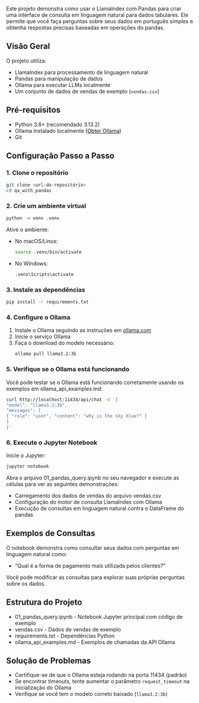 Este projeto demonstra como usar o LlamaIndex com Pandas para criar uma interface de consulta em linguagem natural para dados tabulares. Ele permite que você faça perguntas sobre seus dados em português simples e obtenha respostas precisas baseadas em operações do pandas.

## Visão Geral

O projeto utiliza:

- LlamaIndex para processamento de linguagem natural
- Pandas para manipulação de dados
- Ollama para executar LLMs localmente
- Um conjunto de dados de vendas de exemplo (`vendas.csv`)

## Pré-requisitos

- Python 3.8+ (recomendado 3.13.2)
- Ollama instalado localmente ([Obter Ollama](https://ollama.com/))
- Git

## Configuração Passo a Passo

### 1. Clone o repositório

```bash
git clone <url-do-repositório>
cd qa_with_pandas
```

### 2. Crie um ambiente virtual

```bash
python -m venv .venv
```

Ative o ambiente:

- No macOS/Linux:
  ```bash
  source .venv/bin/activate
  ```
- No Windows:
  ```bash
  .venv\Scripts\activate
  ```

### 3. Instale as dependências

```bash
pip install -r requirements.txt
```

### 4. Configure o Ollama

1. Instale o Ollama seguindo as instruções em [ollama.com](https://ollama.com/)
2. Inicie o serviço Ollama
3. Faça o download do modelo necessário:
   ```bash
   ollama pull llama3.2:3b
   ```

### 5. Verifique se o Ollama está funcionando

Você pode testar se o Ollama está funcionando corretamente usando os exemplos em ollama_api_examples.md:

```bash
curl http://localhost:11434/api/chat -d '{
"model": "llama3.2:3b",
"messages": [
{ "role": "user", "content": "why is the sky blue?" }
]
}'
```

### 6. Execute o Jupyter Notebook

Inicie o Jupyter:

```bash
jupyter notebook
```

Abra o arquivo 01_pandas_query.ipynb no seu navegador e execute as células para ver as seguintes demonstrações:

- Carregamento dos dados de vendas do arquivo vendas.csv
- Configuração do motor de consulta LlamaIndex com Ollama
- Execução de consultas em linguagem natural contra o DataFrame do pandas

## Exemplos de Consultas

O notebook demonstra como consultar seus dados com perguntas em linguagem natural como:

- "Qual é a forma de pagamento mais utilizada pelos clientes?"

Você pode modificar as consultas para explorar suas próprias perguntas sobre os dados.

## Estrutura do Projeto

- 01_pandas_query.ipynb - Notebook Jupyter principal com código de exemplo
- vendas.csv - Dados de vendas de exemplo
- requirements.txt - Dependências Python
- ollama_api_examples.md - Exemplos de chamadas da API Ollama

## Solução de Problemas

- Certifique-se de que o Ollama esteja rodando na porta 11434 (padrão)
- Se encontrar timeouts, tente aumentar o parâmetro `request_timeout` na inicialização do Ollama
- Verifique se você tem o modelo correto baixado (`llama3.2:3b`)

